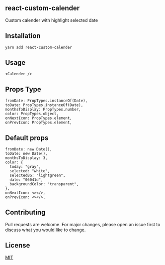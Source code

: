 ## react-custom-calender

Custom calender with highlight selected date

<!-- ## Demo

See the working [Demo](https://kbct5.csb.app/) -->

## Installation

```
yarn add react-custom-calender

```

## Usage

```
<Calender />
```

## Props Type

```
fromDate: PropTypes.instanceOf(Date),
toDate: PropTypes.instanceOf(Date),
monthsToDisplay: PropTypes.number,
color: PropTypes.object,
onNextIcon: PropTypes.element,
onPrevIcon: PropTypes.element,

```

## Default props

```
fromDate: new Date(),
toDate: new Date(),
monthsToDisplay: 3,
color: {
  today: "gray",
  selected: "white",
  selectedBG: "lightgreen",
  date: "06041d",
  backgroundColor: "transparent",
},
onNextIcon: <></>,
onPrevIcon: <></>,

```

## Contributing

Pull requests are welcome. For major changes, please open an issue first to discuss what you would like to change.

## License

[MIT](https://choosealicense.com/licenses/mit/)
